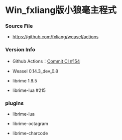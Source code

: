 # Win_fxliang版小狼毫主程式

### Source File

- https://github.com/fxliang/weasel/actions

### Version Info

- Github Actions：[Commit CI #154](https://github.com/fxliang/weasel/actions/runs/4634628840)

- Weasel 0.14.3_dev_0.8

- librime 1.8.5

- librime-lua #215

### plugins

- librime-lua

- librime-octagram

- librime-charcode
